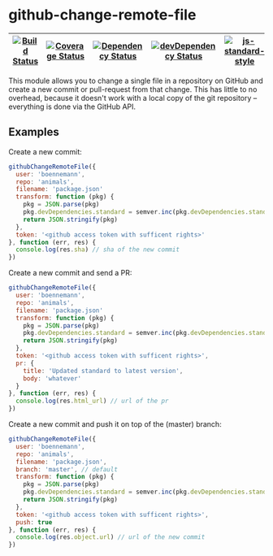 # github-change-remote-file

| [![Build Status](https://travis-ci.org/boennemann/github-change-remote-file.svg?branch=master)](https://travis-ci.org/boennemann/github-change-remote-file) | [![Coverage Status](https://coveralls.io/repos/boennemann/github-change-remote-file/badge.svg?branch=master&service=github)](https://coveralls.io/github/boennemann/github-change-remote-file?branch=master) | [![Dependency Status](https://david-dm.org/boennemann/github-change-remote-file/master.svg)](https://david-dm.org/boennemann/github-change-remote-file/master) | [![devDependency Status](https://david-dm.org/boennemann/github-change-remote-file/master/dev-status.svg)](https://david-dm.org/boennemann/github-change-remote-file/master#info=devDependencies) | [![js-standard-style](https://img.shields.io/badge/code%20style-standard-brightgreen.svg?style=flat)](https://github.com/feross/standard) |
| --- | --- | --- | --- | --- |

This module allows you to change a single file in a repository on GitHub and create a new commit or pull-request from that change. This has little to no overhead, because it doesn't work with a local copy of the git repository – everything is done via the GitHub API.

## Examples

Create a new commit:

```js
githubChangeRemoteFile({
  user: 'boennemann',
  repo: 'animals',
  filename: 'package.json'
  transform: function (pkg) {
    pkg = JSON.parse(pkg)
    pkg.devDependencies.standard = semver.inc(pkg.devDependencies.standard, 'major')
    return JSON.stringify(pkg)
  },
  token: '<github access token with sufficent rights>'
}, function (err, res) {
  console.log(res.sha) // sha of the new commit
})
```

Create a new commit and send a PR:

```js
githubChangeRemoteFile({
  user: 'boennemann',
  repo: 'animals',
  filename: 'package.json'
  transform: function (pkg) {
    pkg = JSON.parse(pkg)
    pkg.devDependencies.standard = semver.inc(pkg.devDependencies.standard, 'major')
    return JSON.stringify(pkg)
  },
  token: '<github access token with sufficent rights>',
  pr: {
    title: 'Updated standard to latest version',
    body: 'whatever'
  }
}, function (err, res) {
  console.log(res.html_url) // url of the pr
})
```

Create a new commit and push it on top of the (master) branch:

```js
githubChangeRemoteFile({
  user: 'boennemann',
  repo: 'animals',
  filename: 'package.json',
  branch: 'master', // default
  transform: function (pkg) {
    pkg = JSON.parse(pkg)
    pkg.devDependencies.standard = semver.inc(pkg.devDependencies.standard, 'major')
    return JSON.stringify(pkg)
  },
  token: '<github access token with sufficent rights>',
  push: true
}, function (err, res) {
  console.log(res.object.url) // url of the new commit
})
```

